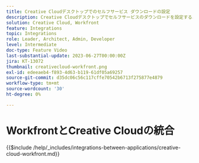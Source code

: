 ```yaml
---
title: Creative Cloudデスクトップでのセルフサービス ダウンロードの設定
description: Creative Cloudデスクトップでセルフサービスのダウンロードを設定するユーザーをガイドするチュートリアルを作成します。
solution: Creative Cloud, Workfront
feature: Integrations
topic: Integrations
role: Leader, Architect, Admin, Developer
level: Intermediate
doc-type: Feature Video
last-substantial-update: 2023-06-27T00:00:00Z
jira: KT-13072
thumbnail: creativecloud-workfront.png
exl-id: edeeaeb4-f893-4d63-b119-61df05a69257
source-git-commit: d35dc06c56c117cffe70542b6713f275877e4879
workflow-type: tm+mt
source-wordcount: '30'
ht-degree: 0%

---
```


# WorkfrontとCreative Cloudの統合

{{$include /help/_includes/integrations-between-applications/creative-cloud-workfront.md}}
